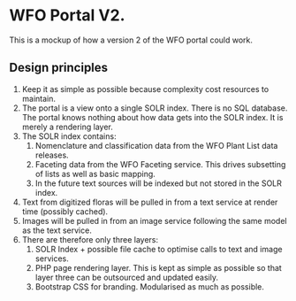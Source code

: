 # WFO Portal V2.

This is a mockup of how a version 2 of the WFO portal could work.

## Design principles

1. Keep it as simple as possible because complexity cost resources to maintain.
2. The portal is a view onto a single SOLR index. There is no SQL database. The portal knows nothing about how data gets into the SOLR index. It is merely a rendering layer.
3. The SOLR index contains:
   1. Nomenclature and classification data from the WFO Plant List data releases.
   2. Faceting data from the WFO Faceting service. This drives subsetting of lists as well as basic mapping.
   3. In the future text sources will be indexed but not stored in the SOLR index.
4. Text from digitized floras will be pulled in from a text service at render time (possibly cached).
5. Images will be pulled in from an image service following the same model as the text service.
6. There are therefore only three layers:
   1. SOLR Index + possible file cache to optimise calls to text and image services.
   2. PHP page rendering layer. This is kept as simple as possible so that layer three can be outsourced and updated easily.
   3. Bootstrap CSS for branding. Modularised as much as possible.



